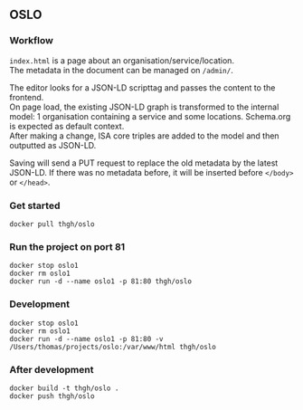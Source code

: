 OSLO
----

### Workflow
`index.html` is a page about an organisation/service/location.  
The metadata in the document can be managed on `/admin/`.

The editor looks for a JSON-LD scripttag and passes the content to the frontend.  
On page load, the existing JSON-LD graph is transformed to the internal model: 1 organisation containing a service and some locations. Schema.org is expected as default context.  
After making a change, ISA core triples are added to the model and then outputted as JSON-LD.

Saving will send a PUT request to replace the old metadata by the latest JSON-LD. If there was no metadata before, it will be inserted before `</body>` or `</head>`.

### Get started
    docker pull thgh/oslo

### Run the project on port 81
    docker stop oslo1
    docker rm oslo1
    docker run -d --name oslo1 -p 81:80 thgh/oslo

### Development
    docker stop oslo1
    docker rm oslo1
    docker run -d --name oslo1 -p 81:80 -v /Users/thomas/projects/oslo:/var/www/html thgh/oslo

### After development
    docker build -t thgh/oslo .
    docker push thgh/oslo
